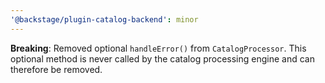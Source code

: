 ```yaml
---
'@backstage/plugin-catalog-backend': minor
---
```


**Breaking**: Removed optional `handleError()` from `CatalogProcessor`. This optional method is never called by the catalog processing engine and can therefore be removed.
